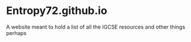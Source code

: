 # Entropy72.github.io
A website meant to hold a list of all the IGCSE resources and other things perhaps
